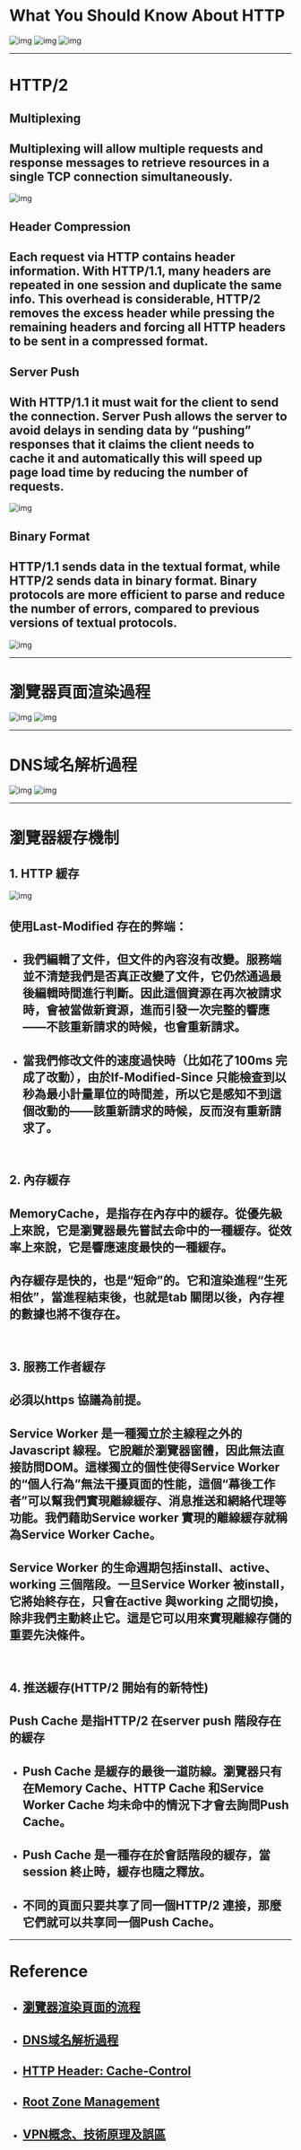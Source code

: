 # What You Should Know About HTTP 

![img](img/04.jpg)
![img](img/05.jpg)
![img](img/06.jpg)

---

# HTTP/2

## **Multiplexing**
## Multiplexing will allow multiple requests and response messages to retrieve resources in a single TCP connection simultaneously.
![img](img/14.jpg)

## **Header Compression**
## Each request via HTTP contains header information. With HTTP/1.1, many headers are repeated in one session and duplicate the same info. This overhead is considerable, HTTP/2 removes the excess header while pressing the remaining headers and forcing all HTTP headers to be sent in a compressed format.

## **Server Push**
## With HTTP/1.1 it must wait for the client to send the connection. Server Push allows the server to avoid delays in sending data by “pushing” responses that it claims the client needs to cache it and automatically this will speed up page load time by reducing the number of requests.
![img](img/15.jpg)

## **Binary Format**
## HTTP/1.1 sends data in the textual format, while HTTP/2 sends data in binary format. Binary protocols are more efficient to parse and reduce the number of errors, compared to previous versions of textual protocols.
![img](img/16.jpg)

---

# 瀏覽器頁面渲染過程
![img](img/10.jpg)
![img](img/11.jpg)

---

# DNS域名解析過程
![img](img/12.jpg)
![img](img/13.jpg)

---

# 瀏覽器緩存機制
## **1. HTTP 緩存**
![img](img/17.jpg)

## **使用Last-Modified 存在的弊端：**
- ## 我們編輯了文件，但文件的內容沒有改變。服務端並不清楚我們是否真正改變了文件，它仍然通過最後編輯時間進行判斷。因此這個資源在再次被請求時，會被當做新資源，進而引發一次完整的響應——不該重新請求的時候，也會重新請求。

- ## 當我們修改文件的速度過快時（比如花了100ms 完成了改動），由於If-Modified-Since 只能檢查到以秒為最小計量單位的時間差，所以它是感知不到這個改動的——該重新請求的時候，反而沒有重新請求了。

<br/>

## **2. 內存緩存**
## MemoryCache，是指存在內存中的緩存。從優先級上來說，它是瀏覽器最先嘗試去命中的一種緩存。從效率上來說，它是響應速度最快的一種緩存。

## 內存緩存是快的，也是“短命”的。它和渲染進程“生死相依”，當進程結束後，也就是tab 關閉以後，內存裡的數據也將不復存在。

<br/>

## **3. 服務工作者緩存**
## 必須以https 協議為前提。
## Service Worker 是一種獨立於主線程之外的Javascript 線程。它脫離於瀏覽器窗體，因此無法直接訪問DOM。這樣獨立的個性使得Service Worker 的“個人行為”無法干擾頁面的性能，這個“幕後工作者”可以幫我們實現離線緩存、消息推送和網絡代理等功能。我們藉助Service worker 實現的離線緩存就稱為Service Worker Cache。

## Service Worker 的生命週期包括install、active、working 三個階段。一旦Service Worker 被install，它將始終存在，只會在active 與working 之間切換，除非我們主動終止它。這是它可以用來實現離線存儲的重要先決條件。

<br/>

## **4. 推送緩存(HTTP/2 開始有的新特性)**
## Push Cache 是指HTTP/2 在server push 階段存在的緩存
- ## Push Cache 是緩存的最後一道防線。瀏覽器只有在Memory Cache、HTTP Cache 和Service Worker Cache 均未命中的情況下才會去詢問Push Cache。
- ## Push Cache 是一種存在於會話階段的緩存，當session 終止時，緩存也隨之釋放。
- ## 不同的頁面只要共享了同一個HTTP/2 連接，那麼它們就可以共享同一個Push Cache。

---

# Reference
- ## [瀏覽器渲染頁面的流程](https://www.bilibili.com/video/BV18f4y1H7Zu?spm_id_from=333.999.0.0)
- ## [DNS域名解析過程](https://www.bilibili.com/video/BV1uL4y1B7aE?spm_id_from=333.999.0.0)
- ## [HTTP Header: Cache-Control](https://developer.mozilla.org/zh-TW/docs/Web/HTTP/Headers/Cache-Control)
- ## [Root Zone Management](https://www.iana.org/domains/root/servers)
- ## [VPN概念、技術原理及誤區](https://www.bilibili.com/video/BV1KY411t75D?spm_id_from=333.999.0.0)
